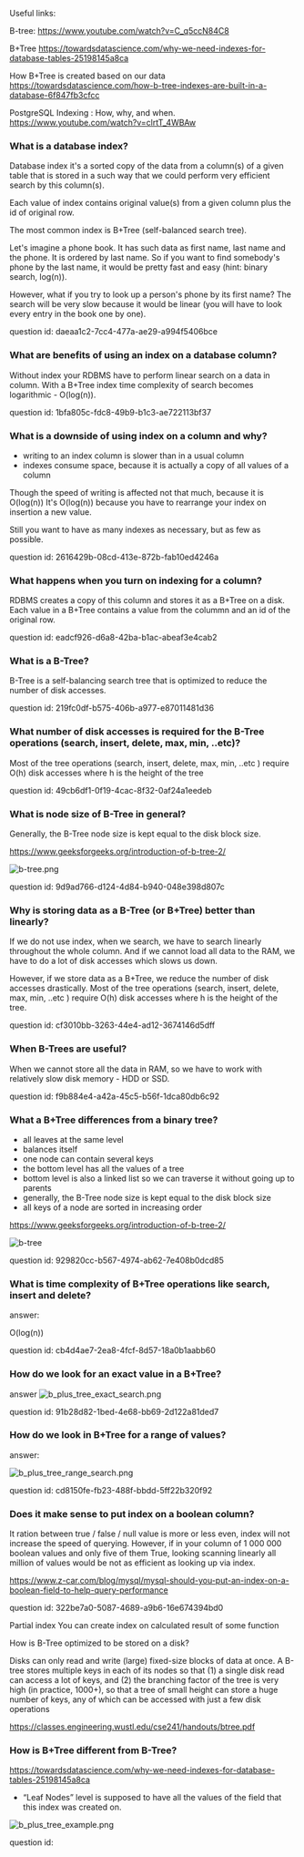 Useful links:

B-tree:
https://www.youtube.com/watch?v=C_q5ccN84C8

B+Tree
https://towardsdatascience.com/why-we-need-indexes-for-database-tables-25198145a8ca

How B+Tree is created based on our data
https://towardsdatascience.com/how-b-tree-indexes-are-built-in-a-database-6f847fb3cfcc

PostgreSQL Indexing : How, why, and when.
https://www.youtube.com/watch?v=clrtT_4WBAw



### What is a database index?

Database index it's a sorted copy of the data from a column(s)
of a given table that is stored in a such way that we could perform very
efficient search by this column(s).

Each value of index contains original value(s) from a given column 
plus the id of original row.

The most common index is B+Tree (self-balanced search tree).

Let's imagine a phone book. It has such data as first name, last name and the phone.
It is ordered by last name. So if you want to find somebody's phone by the last name,
it would be pretty fast and easy (hint: binary search, log(n)).

However, what if you try to look up a person's phone by its first name? The search will
be very slow because it would be linear (you will have to look every entry in the book
one by one).

question id: daeaa1c2-7cc4-477a-ae29-a994f5406bce


### What are benefits of using an index on a database column?

Without index your RDBMS have to perform linear search on a data in column.
With a B+Tree index time complexity of search becomes logarithmic - O(log(n)).

question id: 1bfa805c-fdc8-49b9-b1c3-ae722113bf37


### What is a downside of using index on a column and why?

- writing to an index column is slower than in a usual column 
- indexes consume space, because it is actually a copy of all values of a column

Though the speed of writing is affected not that much, because it is O(log(n))
It's O(log(n)) because you have to rearrange your index on insertion a new value.

Still you want to have as many indexes as necessary, but as few as possible.

question id: 2616429b-08cd-413e-872b-fab10ed4246a


### What happens when you turn on indexing for a column?

RDBMS creates a copy of this column and stores it as a B+Tree on a disk. 
Each value in a B+Tree contains a value from the colummn and an id of the original row.

question id: eadcf926-d6a8-42ba-b1ac-abeaf3e4cab2


### What is a B-Tree?

B-Tree is a self-balancing search tree that is optimized to reduce the number of disk accesses.

question id: 219fc0df-b575-406b-a977-e87011481d36


### What number of disk accesses is required for the B-Tree operations (search, insert, delete, max, min, ..etc)?

Most of the tree operations (search, insert, delete, max, min, ..etc ) 
require O(h) disk accesses where h is the height of the tree

question id: 49cb6df1-0f19-4cac-8f32-0af24a1eedeb


### What is node size of B-Tree in general? 

Generally, the B-Tree node size is kept equal to the disk block size.

https://www.geeksforgeeks.org/introduction-of-b-tree-2/

![b-tree.png](b-tree.png)

question id: 9d9ad766-d124-4d84-b940-048e398d807c


### Why is storing data as a B-Tree (or B+Tree) better than linearly?

If we do not use index, when we search, we have to search linearly throughout the whole column. 
And if we cannot load all data to the RAM, we have to do a lot of disk accesses which slows us down.

However, if we store data as a B+Tree, we reduce the number of disk accesses drastically. 
Most of the tree operations (search, insert, delete, max, min, ..etc ) 
require O(h) disk accesses where h is the height of the tree.

question id: cf3010bb-3263-44e4-ad12-3674146d5dff


### When B-Trees are useful?

When we cannot store all the data in RAM, so we have to work with relatively slow disk memory - HDD or SSD.

question id: f9b884e4-a42a-45c5-b56f-1dca80db6c92


### What a B+Tree differences from a binary tree?

- all leaves at the same level
- balances itself
- one node can contain several keys
- the bottom level has all the values of a tree
- bottom level is also a linked list so we can traverse it without going up to parents
- generally, the B-Tree node size is kept equal to the disk block size
- all keys of a node are sorted in increasing order

https://www.geeksforgeeks.org/introduction-of-b-tree-2/

![b-tree](b_plus_tree_example.png)

question id: 929820cc-b567-4974-ab62-7e408b0dcd85


### What is time complexity of B+Tree operations like search, insert and delete?

answer:

O(log(n))

question id: cb4d4ae7-2ea8-4fcf-8d57-18a0b1aabb60


### How do we look for an exact value in a B+Tree?

answer
![b_plus_tree_exact_search.png](b_plus_tree_exact_search.png)

question id: 91b28d82-1bed-4e68-bb69-2d122a81ded7


### How do we look in B+Tree for a range of values?

answer:

![b_plus_tree_range_search.png](b_plus_tree_range_search.png)

question id: cd8150fe-fb23-488f-bbdd-5ff22b320f92


### Does it make sense to put index on a boolean column?

It ration between true / false / null value is more or less even, index will not increase the speed of querying.
However, if in your column of 1 000 000 boolean values and only five of them True, looking scanning
linearly all million of values would be not as efficient as looking up via index.

https://www.z-car.com/blog/mysql/mysql-should-you-put-an-index-on-a-boolean-field-to-help-query-performance

question id: 322be7a0-5087-4689-a9b6-16e674394bd0


Partial index
You can create index on calculated result of some function



How is B-Tree optimized to be stored on a disk?

Disks can only read and write (large)
fixed-size blocks of data at once. A B-tree stores multiple keys in each of its nodes so that (1) a single disk
read can access a lot of keys, and (2) the branching factor of the tree is very high (in practice, 1000+), so
that a tree of small height can store a huge number of keys, any of which can be accessed with just a few
disk operations

https://classes.engineering.wustl.edu/cse241/handouts/btree.pdf



### How is B+Tree different from B-Tree?
 
https://towardsdatascience.com/why-we-need-indexes-for-database-tables-25198145a8ca

-  “Leaf Nodes” level is supposed to have all the values of the field that this index was created on. 

![b_plus_tree_example.png](b_plus_tree_example.png)

question id: 
